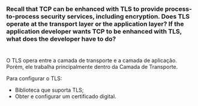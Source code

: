 ### Recall that TCP can be enhanced with TLS to provide process-to-process security services, including encryption. Does TLS operate at the transport layer or the application layer? If the application developer wants TCP to be enhanced with TLS, what does the developer have to do?

#

O TLS opera entre a camada de transporte e a camada de aplicação. Porém, ele trabalha principalmente dentro da Camada de Transporte.

Para configurar o TLS: 
  * Biblioteca que suporta TLS;
  * Obter e configurar um certificado digital.